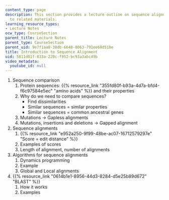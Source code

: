 ```yaml
---
content_type: page
description: This section provides a lecture outline on sequence alignment with links
  to related materials.
learning_resource_types:
- Lecture Notes
ocw_type: CourseSection
parent_title: Lecture Notes
parent_type: CourseSection
parent_uid: 9e7f1aa8-38db-6648-8063-791ee60d518e
title: Introduction to Sequence Alignment
uid: 5811d01f-833a-220c-f952-bc93a3abc49b
video_metadata:
  youtube_id: null
---
```


1.  Sequence comparison
    1.  Protein sequences: {{% resource_link "355fd80f-b93a-4d7a-bfd4-f6c97584e5ec" "amino acids" %}} and their properties
    2.  Why do we need to compare sequences?
        *   Find dissimilarities
        *   Similar sequences = similar properties
        *   Similar sequences = common ancestral genes
    3.  Mutations -> Gapless alignments
    4.  Mutations, insertions and deletions -> Gapped alignment
2.  Sequence alignments
    1.  {{% resource_link "e952a250-9f99-48be-ac07-16712579297e" "Score = edit distance" %}}
    2.  Examples of scores
    3.  Length of alignment, number of alignments
3.  Algorithms for sequence alignments
    1.  Dynamics programming
    2.  Example
    3.  Global and Local alignments
4.  {{% resource_link "0614b1e1-8956-44d3-8284-d5e25b89d672" "BLAST" %}}
    1.  How it works
    2.  Examples